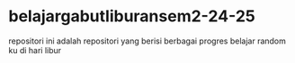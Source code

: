 # belajargabutliburansem2-24-25
repositori ini adalah repositori yang berisi berbagai progres belajar random ku di hari libur
